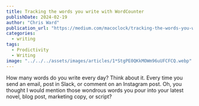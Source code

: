 ```yaml
---
title: Tracking the words you write with WordCounter
publishDate: 2024-02-19
author: "Chris Ward"
publication_url: "https://medium.com/macoclock/tracking-the-words-you-write-with-wordcounter-e7e08cbe50d7"
categories:
  - writing
tags:
  - Prodictivity
  - Writing
image: "../../../assets/images/articles/1*StgPE0QKkMOWm96uUFCFCQ.webp"
---
```


How many words do you write every day? Think about it. Every time you send an email, post in Slack, or comment on an Instagram post. Oh, you thought I would mention those wondrous words you pour into your latest novel, blog post, marketing copy, or script?